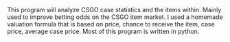 This program will analyze CSGO case statistics and the items within. Mainly used to improve betting odds on the CSGO item market. I used a homemade valuation formula that is based on price, chance to receive the item, case price, average case price.
Most of this program is written in python.
